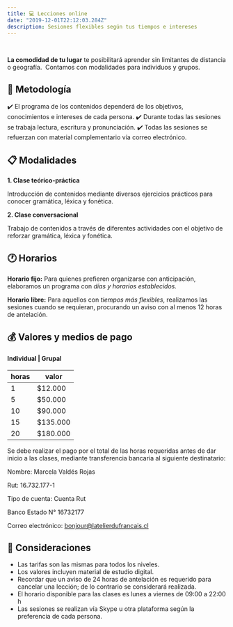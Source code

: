 ```yaml
---
title: 💻 Lecciones online
date: "2019-12-01T22:12:03.284Z"
description: Sesiones flexibles según tus tiempos e intereses
---
```


<br />

**La comodidad de tu lugar** te posibilitará aprender sin limitantes de distancia o geografía. 
Contamos con modalidades para individuos y grupos.

## 📝 Metodología

✔️ El programa de los contenidos dependerá de los objetivos, conocimientos e intereses de cada persona.
✔️ Durante todas las sesiones se trabaja lectura, escritura y pronunciación.
✔️ Todas las sesiones se refuerzan con material complementario vía correo electrónico.

## 📋 Modalidades

**1. Clase teórico-práctica**

Introducción de contenidos mediante diversos ejercicios prácticos para conocer gramática, léxica y fonética.

**2. Clase conversacional**

Trabajo de contenidos a través de diferentes actividades con el objetivo de reforzar gramática, léxica y fonética.

## 🕐 Horarios

**Horario fijo:**
Para quienes prefieren organizarse con anticipación, elaboramos un programa con *días y horarios establecidos.*

**Horario libre:**
Para aquellos con *tiempos más flexibles*, realizamos las sesiones cuando se requieran, procurando un aviso con al menos 12 horas de antelación.

## 💰 Valores y medios de pago

#### Individual | Grupal

|horas|valor|
|---|---|
|1 | $12.000 |
|5 | $50.000  |
|10 | $90.000 |
|15 | $135.000 |
|20 | $180.000 |

Se debe realizar el pago por el total de las horas requeridas antes de dar inicio a las clases, mediante transferencia bancaria al siguiente destinatario:

Nombre: Marcela Valdés Rojas

Rut: 16.732.177-1

Tipo de cuenta: Cuenta Rut

Banco Estado N° 16732177

Correo electrónico: bonjour@latelierdufrancais.cl

## 📌 Consideraciones

- Las tarifas son las mismas para todos los niveles.
- Los valores incluyen material de estudio digital.
- Recordar que un aviso de 24 horas de antelación es requerido para cancelar una lección; de lo contrario se considerará realizada.
- El horario disponible para las clases es lunes a viernes de 09:00 a 22:00 h
- Las sesiones se realizan vía Skype u otra plataforma según la preferencia de cada persona.
